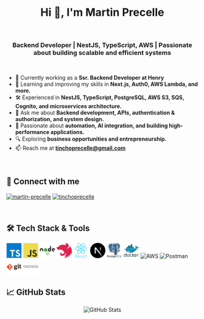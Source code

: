 <h1 align="center">Hi 👋, I'm Martin Precelle</h1>
<br>
<h3 align="center">Backend Developer | NestJS, TypeScript, AWS | Passionate about building scalable and efficient systems</h3>
<br>

- 🚀 Currently working as a **Ssr. Backend Developer at Henry**  
- 🌱 Learning and improving my skills in **Next.js, Auth0, AWS Lambda, and more.**  
- 🛠️ Experienced in **NestJS, TypeScript, PostgreSQL, AWS S3, SQS, Cognito, and microservices architecture.**  
- 💬 Ask me about **Backend development, APIs, authentication & authorization, and system design.**  
- 🎯 Passionate about **automation, AI integration, and building high-performance applications.**  
- 🔍 Exploring **business opportunities and entrepreneurship.**  
- 📫 Reach me at **tinchoprecelle@gmail.com**  
<br>

## 🔗 Connect with me  
<p align="left">
<a href="https://linkedin.com/in/martin-precelle" target="blank"><img align="center" src="https://raw.githubusercontent.com/rahuldkjain/github-profile-readme-generator/master/src/images/icons/Social/linked-in-alt.svg" alt="martin-precelle" height="30" width="40" /></a>
<a href="https://instagram.com/tinchoprecelle" target="blank"><img align="center" src="https://raw.githubusercontent.com/rahuldkjain/github-profile-readme-generator/master/src/images/icons/Social/instagram.svg" alt="tinchoprecelle" height="30" width="40" /></a>
</p>
<br>

## 🛠️ Tech Stack & Tools  
<p align="left">
  <img src="https://raw.githubusercontent.com/devicons/devicon/master/icons/typescript/typescript-original.svg" alt="TypeScript" width="40" height="40"/>
  <img src="https://raw.githubusercontent.com/devicons/devicon/master/icons/javascript/javascript-original.svg" alt="JavaScript" width="40" height="40"/>
  <img src="https://raw.githubusercontent.com/devicons/devicon/master/icons/nodejs/nodejs-original-wordmark.svg" alt="Node.js" width="40" height="40"/>
  <img src="https://raw.githubusercontent.com/devicons/devicon/master/icons/nestjs/nestjs-plain.svg" alt="NestJS" width="40" height="40"/>
  <img src="https://raw.githubusercontent.com/devicons/devicon/master/icons/react/react-original-wordmark.svg" alt="React.js" width="40" height="40"/>
  <img src="https://raw.githubusercontent.com/devicons/devicon/master/icons/nextjs/nextjs-original.svg" alt="Next.js" width="40" height="40"/>
  <img src="https://raw.githubusercontent.com/devicons/devicon/master/icons/postgresql/postgresql-original-wordmark.svg" alt="PostgreSQL" width="40" height="40"/>
  <img src="https://raw.githubusercontent.com/devicons/devicon/master/icons/docker/docker-original-wordmark.svg" alt="Docker" width="40" height="40"/>
  <img src="https://raw.githubusercontent.com/devicons/devicon/master/icons/aws/aws-original.svg" alt="AWS" width="40" height="40"/>
  <img src="https://www.vectorlogo.zone/logos/getpostman/getpostman-icon.svg" alt="Postman" width="40" height="40"/>
  <img src="https://raw.githubusercontent.com/devicons/devicon/master/icons/git/git-original-wordmark.svg" alt="Git" width="40" height="40"/>
  <img src="https://raw.githubusercontent.com/devicons/devicon/master/icons/express/express-original-wordmark.svg" alt="Express.js" width="40" height="40"/>
</p>

## 📈 GitHub Stats  
<p align="center">
  <img src="https://github-readme-stats.vercel.app/api?username=martin-precelle&show_icons=true&theme=radical" alt="GitHub Stats"/>
</p>

